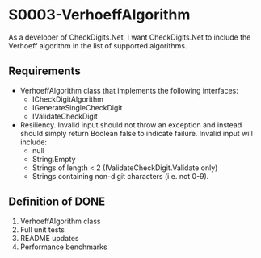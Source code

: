 # S0003-VerhoeffAlgorithm

As a developer of CheckDigits.Net, I want CheckDigits.Net to include the Verhoeff
algorithm in the list of supported algorithms.

## Requirements

* VerhoeffAlgorithm class that implements the following interfaces:
	- ICheckDigitAlgorithm
	- IGenerateSingleCheckDigit
	- IValidateCheckDigit
* Resiliency. Invalid input should not throw an exception and instead should simply return Boolean false to indicate failure. Invalid input will include:
	- null
	- String.Empty
	- Strings of length < 2 (IValidateCheckDigit.Validate only)
	- Strings containing non-digit characters (i.e. not 0-9).

## Definition of DONE

1. VerhoeffAlgorithm class
1. Full unit tests
1. README updates
1. Performance benchmarks